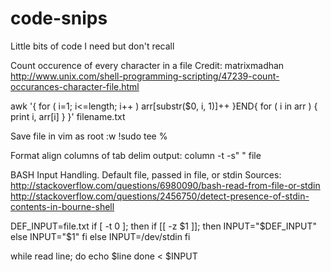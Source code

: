 code-snips
==========

Little bits of code I need but don't recall

Count occurence of every character in a file
Credit: matrixmadhan http://www.unix.com/shell-programming-scripting/47239-count-occurances-character-file.html

awk '{ for ( i=1; i<=length; i++ ) arr[substr($0, i, 1)]++ }END{ for ( i in arr ) { print i, arr[i] } }' filename.txt

Save file in vim as root
:w !sudo tee %

Format align columns of tab delim output:
column -t -s"   " file

BASH Input Handling. Default file, passed in file, or stdin
Sources: 
http://stackoverflow.com/questions/6980090/bash-read-from-file-or-stdin
http://stackoverflow.com/questions/2456750/detect-presence-of-stdin-contents-in-bourne-shell

DEF_INPUT=file.txt
if [ -t 0 ]; then
  if [[ -z $1 ]]; then
    INPUT="$DEF_INPUT"
  else
    INPUT="$1"
  fi
else
  INPUT=/dev/stdin
fi

while read line;
  do echo $line
done < $INPUT

